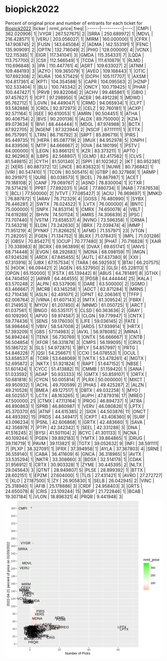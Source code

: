 # biopick2022
Percent of original price and number of entrants for each ticket for [Biopick2022](https://twitter.com/hashtag/Biopick2022)
|ticker | nrml_price| freq|
|:------|----------:|----:|
|CMPI   | 362.020906|    1|
|VYGR   | 267.527675|    2|
|SRRA   | 250.689972|    1|
|MDVL   | 216.428571|    1|
|VERU   | 203.056027|    1|
|MIRM   | 160.000000|    1|
|CFRX   | 147.908745|    2|
|FUSN   | 143.645084|    2|
|ADMA   | 142.553191|    1|
|FENC   | 135.909091|    2|
|OPTN   | 132.716049|    2|
|PHIO   | 128.000000|    4|
|VCNX   | 122.115385|    1|
|EIGR   | 117.341041|    3|
|GMDA   | 115.354331|    7|
|LQDA   | 113.757700|    2|
|CSII   | 112.566549|    1|
|TCDA   | 111.610879|    1|
|RLMD   | 110.696848|    3|
|IPA    | 110.447761|    4|
|ASRT   | 109.633027|    2|
|ATNM   | 109.484193|    3|
|AZYO   | 109.365079|    1|
|AVEO   | 109.168443|    1|
|OTIC   | 107.692308|    2|
|KURA   | 106.571429|    1|
|DCPH   | 105.117707|    1|
|AXSM   | 104.817361|    4|
|KPTI   | 104.354588|    5|
|CAPR   | 104.095563|    2|
|HZNP   | 102.533404|    1|
|BLU    | 100.745342|    2|
|ONCY   | 100.719425|    1|
|PHAR   | 100.447427|    1|
|PRVB   |  99.822064|    2|
|ACHV   |  99.485861|    1|
|GBIO   |  97.457627|    1|
|ICPT   |  97.298950|    1|
|ACER   |  96.491228|    1|
|MDWD   |  95.762712|    1|
|LGVN   |  94.449047|    1|
|CRMD   |  94.065934|    1|
|CLPT   |  93.582888|    3|
|CRDL   |  92.972973|    2|
|CELZ   |  92.760181|    1|
|ACXP   |  92.571164|    1|
|ISEE   |  90.610053|    1|
|AMRN   |  90.504451|    1|
|ATHA   |  90.406754|    2|
|BVS    |  90.200138|    1|
|ALDX   |  89.750000|    2|
|KZIA   |  89.073634|    1|
|BIVI   |  88.444444|    1|
|MDGL   |  87.974988|    3|
|BCTX   |  87.922705|    3|
|NGENF  |  87.323944|    2|
|NSCIF  |  87.111111|    1|
|ETTX   |  86.757991|    1|
|LTRN   |  86.716792|    3|
|SRPT   |  85.896719|    1|
|PIRS   |  85.449735|   11|
|HEPA   |  85.087719|    2|
|IMUX   |  84.952978|    5|
|ONPH   |  84.839506|    1|
|MTP    |  84.666667|    2|
|IOVA   |  84.180199|    1|
|PSTV   |  84.000000|    1|
|LEGN   |  83.866121|    1|
|KZR    |  83.373211|    1|
|APTO   |  82.962963|    8|
|LBPS   |  82.568807|    1|
|GLMD   |  82.417582|    1|
|CLVS   |  81.549815|    2|
|CYTH   |  81.501340|    2|
|SPPI   |  81.102362|    2|
|IKT    |  80.952381|    2|
|XERS   |  80.887372|   12|
|JNCE   |  80.838323|    1|
|NUWE   |  80.736842|    1|
|VIRI   |  80.547410|    1|
|TCON   |  80.505415|    6|
|GTBP   |  80.327869|    1|
|ARMP   |  80.291971|    1|
|QURE   |  80.038573|    1|
|BCEL   |  79.867987|    1|
|ACET   |  79.188108|    2|
|CANF   |  79.069767|    2|
|ASND   |  78.830004|    1|
|CTXR   |  78.571429|    1|
|PPBT   |  77.892031|    1|
|AGE    |  77.880734|    1|
|INAB   |  77.676538|    1|
|BCLI   |  77.500000|    2|
|VTVT   |  77.085427|    3|
|ACIU   |  76.969697|    1|
|MNKD   |  76.887872|    1|
|ARAV   |  76.712329|    4|
|GOSS   |  76.480990|    1|
|SYBX   |  76.446281|    2|
|SWTX   |  76.024522|    1|
|LVTX   |  76.000000|    4|
|BNTC   |  75.000000|    1|
|SNPX   |  74.853114|    1|
|CMRX   |  74.650078|    4|
|VBLT   |  74.619289|    2|
|BHVN   |  74.501124|    1|
|AMRS   |  74.306839|    2|
|IPSC   |  73.707440|    1|
|VSTM   |  73.658537|    4|
|NVNO   |  73.596358|    1|
|DRMA   |  73.563218|    1|
|ELDN   |  73.242630|    3|
|IBRX   |  72.039474|    4|
|IMMP   |  71.951219|    4|
|PYNKF  |  71.826625|    1|
|AFMD   |  71.557971|   23|
|VTGN   |  71.282051|    2|
|FGEN   |  71.134752|    1|
|BLRX   |  71.078431|    1|
|IMPL   |  71.031286|    2|
|OBSV   |  70.854271|    1|
|OCUP   |  70.777480|    3|
|PHAT   |  70.716828|    1|
|XAIR   |  70.338983|    8|
|BCRX   |  69.963899|    6|
|DVAX   |  69.651741|    1|
|ANVS   |  68.714448|    3|
|EVGN   |  68.292683|    1|
|MDNA   |  68.098159|   11|
|IMGN   |  67.924528|    1|
|ARDX   |  67.845455|    5|
|AUTL   |  67.437380|    9|
|XXII   |  67.313916|    3|
|UBX    |  67.157534|    1|
|TARA   |  66.592593|    1|
|BTAI   |  66.207575|    5|
|HOOK   |  66.094421|    2|
|AGEN   |  65.527950|    2|
|GLSI   |  65.228113|    1|
|OPGN   |  65.150000|    1|
|FSTX   |  65.139442|    8|
|ABUS   |  64.781491|    8|
|GTHX   |  64.740450|    2|
|ARWR   |  64.464555|    3|
|PDSB   |  64.444444|   25|
|KALA   |  63.570248|    2|
|ALPN   |  63.537906|    1|
|DARE   |  63.500000|    2|
|SGMO   |  63.466667|    7|
|MCRB   |  63.145258|    1|
|ADCT   |  62.871284|    1|
|MRNS   |  62.710438|    1|
|ASLN   |  62.491071|    2|
|OPNT   |  62.206361|    1|
|TFFP   |  62.006764|    2|
|VRNA   |  61.607143|    2|
|IMTX   |  61.309524|    2|
|FBRX   |  61.214953|    1|
|MYOV   |  61.207450|    4|
|MNMD   |  61.050725|    1|
|ARCT   |  61.037561|    1|
|BNGO   |  60.535117|    1|
|CLSD   |  60.363636|    2|
|GRAY   |  60.109290|    1|
|APVO   |  59.974587|    3|
|CLGN   |  59.779947|    1|
|CNTX   |  59.774436|    1|
|SENS   |  59.176030|    1|
|LIFE   |  59.036145|    2|
|FATE   |  58.998464|    1|
|VBIV   |  58.547008|    2|
|ARDS   |  57.939914|    1|
|HRTX   |  57.393209|    1|
|GBS    |  57.114983|    2|
|AVXL   |  56.978085|    2|
|MRNA   |  56.894244|    1|
|TENX   |  56.730769|    1|
|ONTX   |  56.666667|    1|
|CNTB   |  56.504854|    1|
|XFOR   |  56.331878|    3|
|CMPS   |  56.199095|    1|
|CRVS   |  55.186722|    3|
|SLS    |  54.972875|    1|
|BFLY   |  54.857997|    1|
|PRTG   |  54.846226|    7|
|QSI    |  54.256671|    1|
|CCXI   |  54.078553|    1|
|OCUL   |  53.658537|    8|
|TCRR   |  53.648069|    1|
|VKTX   |  53.478261|    4|
|MGTX   |  52.695872|    2|
|NKTX   |  51.921824|    1|
|RAPT   |  51.647152|    1|
|NBSE   |  51.601424|    1|
|CYCC   |  51.413882|   11|
|CMMB   |  51.159420|    1|
|SANA   |  51.033592|    1|
|ADAP   |  50.933333|   15|
|GMTX   |  50.859107|    1|
|ORTX   |  50.681818|    5|
|CYCN   |  50.005814|    7|
|PLRX   |  50.000000|    1|
|MXCT   |  49.950932|    1|
|ACHL   |  49.700599|    2|
|PHAS   |  49.425287|    2|
|ALZN   |  49.210526|    1|
|BMEA   |  49.127517|    1|
|DBTX   |  49.032258|    1|
|MYO    |  48.502557|    1|
|LCTX   |  48.163265|    1|
|AUPH   |  47.879316|   17|
|MREO   |  47.500000|   21|
|CTMX   |  47.113164|    1|
|PROG   |  46.894737|    1|
|ATRA   |  46.890863|    1|
|SPRB   |  46.860987|    1|
|VERV   |  46.080826|    1|
|LPTX   |  45.370370|   65|
|ATNF   |  44.615385|    2|
|SIOX   |  44.503876|   11|
|ONCT   |  44.493392|   15|
|PRDS   |  44.349417|    1|
|CKPT   |  43.408360|    9|
|SURF   |  43.096234|    1|
|PSNL   |  42.606868|    1|
|GRTX   |  42.483660|    1|
|SAVA   |  42.356978|    7|
|PTPI   |  42.342342|    1|
|SEEL   |  42.331288|    3|
|DNA    |  41.516245|    2|
|BYSI   |  41.501104|    2|
|BCYC   |  41.301133|    1|
|NCNA   |  40.109244|    1|
|PGEN   |  39.892183|    1|
|YMTX   |  39.864865|    1|
|DRUG   |  39.116719|    1|
|PAVM   |  39.113821|    9|
|TGTX   |  39.052632|    9|
|INFI   |  38.591111|    7|
|PLXP   |  38.327091|    1|
|IFRX   |  37.394958|    1|
|AYLA   |  37.367803|    4|
|SRNE   |  36.559140|    1|
|CABA   |  36.411609|    6|
|GNCA   |  36.318965|    5|
|AVTX   |  33.535294|    1|
|NKTR   |  33.308660|    3|
|BDSX   |  32.514178|    1|
|CDAK   |  31.956912|    1|
|CRTX   |  30.903328|    1|
|ZYME   |  30.445395|    2|
|NLTX   |  29.045643|    3|
|QTNT   |  28.949807|    5|
|PLSE   |  28.899392|    1|
|BTTX   |  28.602151|    1|
|EPZM   |  27.604000|    1|
|TLIS   |  27.431421|    1|
|AVRO   |  27.272727|    1|
|XLO    |  27.187500|    1|
|ZY     |  26.905830|    1|
|SELB   |  26.042945|    2|
|VINC   |  25.318940|    1|
|AFIB   |  25.178886|    3|
|CRDF   |  24.958403|    3|
|GRTS   |  24.650078|    8|
|CRIS   |  23.109244|   15|
|MEIP   |  21.722846|    1|
|BCAB   |  19.307184|    1|
|VLON   |  18.896321|    4|
|PRQR   |   9.441948|    3|
![retvspicks](biopicks.png?raw=true)
